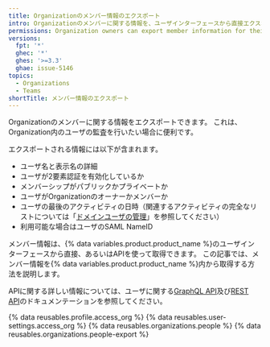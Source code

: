 ```yaml
---
title: Organizationのメンバー情報のエクスポート
intro: Organizationのメンバーに関する情報を、ユーザインターフェースから直接エクスポートできます。
permissions: Organization owners can export member information for their organization.
versions:
  fpt: '*'
  ghec: '*'
  ghes: '>=3.3'
  ghae: issue-5146
topics:
  - Organizations
  - Teams
shortTitle: メンバー情報のエクスポート
---
```


Organizationのメンバーに関する情報をエクスポートできます。 これは、Organization内のユーザの監査を行いたい場合に便利です。

エクスポートされる情報には以下が含まれます。
- ユーザ名と表示名の詳細
- ユーザが2要素認証を有効化しているか
- メンバーシップがパブリックかプライベートか
- ユーザがOrganizationのオーナーかメンバーか
- ユーザの最後のアクティビティの日時（関連するアクティビティの完全なリストについては「[ドメインユーザの管理](/admin/user-management/managing-users-in-your-enterprise/managing-dormant-users)」を参照してください）
- 利用可能な場合はユーザのSAML NameID

メンバー情報は、{% data variables.product.product_name %}のユーザインターフェースから直接、あるいはAPIを使って取得できます。 この記事では、メンバー情報を{% data variables.product.product_name %}内から取得する方法を説明します。

APIに関する詳しい情報については、ユーザに関する[GraphQL API](/graphql/reference/objects#user)及び[REST API](/rest/reference/users)のドキュメンテーションを参照してください。

{% data reusables.profile.access_org %}
{% data reusables.user-settings.access_org %}
{% data reusables.organizations.people %}
{% data reusables.organizations.people-export %}
